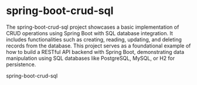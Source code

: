 # spring-boot-crud-sql

The spring-boot-crud-sql project showcases a basic implementation of CRUD operations using Spring Boot with SQL database integration. It includes functionalities such as creating, reading, updating, and deleting records from the database. This project serves as a foundational example of how to build a RESTful API backend with Spring Boot, demonstrating data manipulation using SQL databases like PostgreSQL, MySQL, or H2 for persistence.

spring-boot-crud-sql
